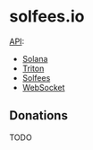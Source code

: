 # solfees.io

[API](API.md):
  - [Solana](API.md#original-solana-api)
  - [Triton](API.md#extended-solana-api-patches-made-by-triton)
  - [Solfees](API.md#solfees-solana-api)
  - [WebSocket](API.md#websocket-api)

## Donations

TODO

